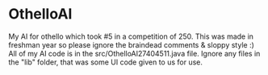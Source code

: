 OthelloAI
=========

My AI for othello which took #5 in a competition of 250. This was made in freshman year so please ignore the braindead comments &amp; sloppy style :) All of my AI code is in the src/OthelloAI27404511.java file. Ignore any files in the "lib" folder, that was some UI code given to us for use.
